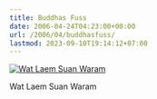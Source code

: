 ```yaml
---
title: Buddhas Fuss
date: 2006-04-24T04:23:00+00:00
url: /2006/04/buddhasfuss/
lastmod: 2023-09-10T19:14:12+07:00
---
```

<div class="flickr">
  <a href="http://www.flickr.com/photos/schreibblogade/134073860/" title="Wat Laem Suan Waram"><img src="//static.flickr.com/47/134073860_63bd7c484f.jpg" alt="Wat Laem Suan Waram" /></a></p>

  <p>
    Wat Laem Suan Waram
  </p>
</div>
